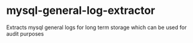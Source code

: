 # mysql-general-log-extractor
Extracts mysql general logs for long term storage which can be used for audit purposes
